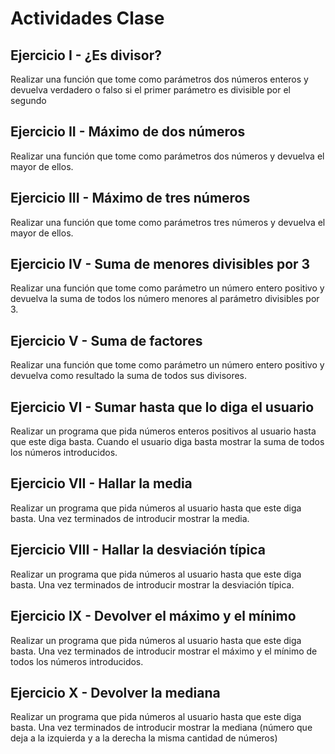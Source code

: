 # Actividades Clase

## Ejercicio I - ¿Es divisor?

Realizar una función que tome como parámetros dos números enteros y devuelva verdadero o falso si el primer parámetro es divisible por el segundo

## Ejercicio II - Máximo de dos números

Realizar una función que tome como parámetros dos números y devuelva el mayor de ellos.

## Ejercicio III - Máximo de tres números

Realizar una función que tome como parámetros tres números y devuelva el mayor de ellos.

## Ejercicio IV - Suma de menores divisibles por 3
Realizar una función que tome como parámetro un número entero positivo y devuelva la suma de todos los número menores al parámetro divisibles por 3.

## Ejercicio V - Suma de factores
Realizar una función que tome como parámetro un número entero positivo y devuelva como resultado la suma de todos sus divisores.

## Ejercicio VI - Sumar hasta que lo diga el usuario
Realizar un programa que pida números enteros positivos al usuario hasta que este diga basta. Cuando el usuario diga basta mostrar la suma de todos los números introducidos.

## Ejercicio VII - Hallar la media
Realizar un programa que pida números al usuario hasta que este diga basta. Una vez terminados de introducir mostrar la media.

## Ejercicio VIII - Hallar la desviación típica
Realizar un programa que pida números al usuario hasta que este diga basta. Una vez terminados de introducir mostrar la desviación típica.

## Ejercicio IX - Devolver el máximo y el mínimo
Realizar un programa que pida números al usuario hasta que este diga basta. Una vez terminados de introducir mostrar el máximo y el mínimo de todos los números introducidos.

## Ejercicio X - Devolver la mediana
Realizar un programa que pida números al usuario hasta que este diga basta. Una vez terminados de introducir mostrar la mediana (número que deja a la izquierda y a la derecha la misma cantidad de números)
